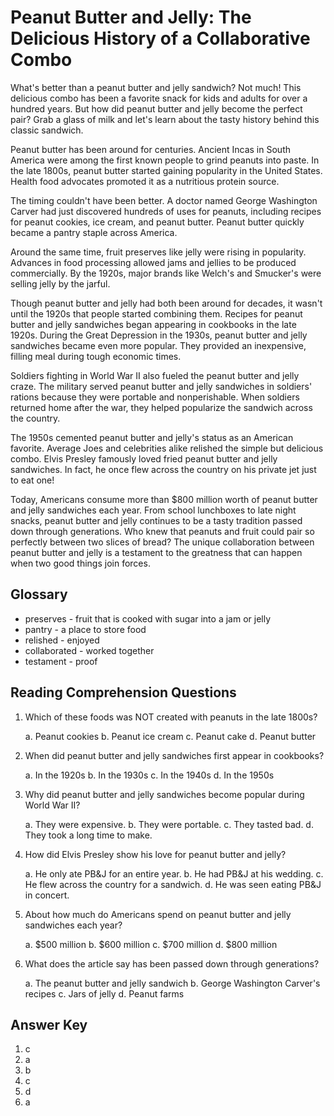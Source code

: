 # Peanut Butter and Jelly: The Delicious History of a Collaborative Combo

What's better than a peanut butter and jelly sandwich? Not much! This delicious combo has been a favorite snack for kids and adults for over a hundred years. But how did peanut butter and jelly become the perfect pair? Grab a glass of milk and let's learn about the tasty history behind this classic sandwich.

Peanut butter has been around for centuries. Ancient Incas in South America were among the first known people to grind peanuts into paste. In the late 1800s, peanut butter started gaining popularity in the United States. Health food advocates promoted it as a nutritious protein source.

The timing couldn't have been better. A doctor named George Washington Carver had just discovered hundreds of uses for peanuts, including recipes for peanut cookies, ice cream, and peanut butter. Peanut butter quickly became a pantry staple across America.

Around the same time, fruit preserves like jelly were rising in popularity. Advances in food processing allowed jams and jellies to be produced commercially. By the 1920s, major brands like Welch's and Smucker's were selling jelly by the jarful.

Though peanut butter and jelly had both been around for decades, it wasn't until the 1920s that people started combining them. Recipes for peanut butter and jelly sandwiches began appearing in cookbooks in the late 1920s. During the Great Depression in the 1930s, peanut butter and jelly sandwiches became even more popular. They provided an inexpensive, filling meal during tough economic times.

Soldiers fighting in World War II also fueled the peanut butter and jelly craze. The military served peanut butter and jelly sandwiches in soldiers' rations because they were portable and nonperishable. When soldiers returned home after the war, they helped popularize the sandwich across the country.

The 1950s cemented peanut butter and jelly's status as an American favorite. Average Joes and celebrities alike relished the simple but delicious combo. Elvis Presley famously loved fried peanut butter and jelly sandwiches. In fact, he once flew across the country on his private jet just to eat one!

Today, Americans consume more than $800 million worth of peanut butter and jelly sandwiches each year. From school lunchboxes to late night snacks, peanut butter and jelly continues to be a tasty tradition passed down through generations. Who knew that peanuts and fruit could pair so perfectly between two slices of bread? The unique collaboration between peanut butter and jelly is a testament to the greatness that can happen when two good things join forces.

## Glossary

- preserves - fruit that is cooked with sugar into a jam or jelly
- pantry - a place to store food
- relished - enjoyed
- collaborated - worked together
- testament - proof

## Reading Comprehension Questions

1. Which of these foods was NOT created with peanuts in the late 1800s?

   a. Peanut cookies
   b. Peanut ice cream
   c. Peanut cake
   d. Peanut butter

2. When did peanut butter and jelly sandwiches first appear in cookbooks?

   a. In the 1920s
   b. In the 1930s
   c. In the 1940s
   d. In the 1950s

3. Why did peanut butter and jelly sandwiches become popular during World War II?

   a. They were expensive.
   b. They were portable.
   c. They tasted bad.
   d. They took a long time to make.

4. How did Elvis Presley show his love for peanut butter and jelly?

   a. He only ate PB&J for an entire year.
   b. He had PB&J at his wedding.
   c. He flew across the country for a sandwich.
   d. He was seen eating PB&J in concert.

5. About how much do Americans spend on peanut butter and jelly sandwiches each year?

   a. $500 million
   b. $600 million
   c. $700 million
   d. $800 million

6. What does the article say has been passed down through generations?

   a. The peanut butter and jelly sandwich
   b. George Washington Carver's recipes
   c. Jars of jelly
   d. Peanut farms

## Answer Key

1. c
2. a
3. b
4. c
5. d
6. a
